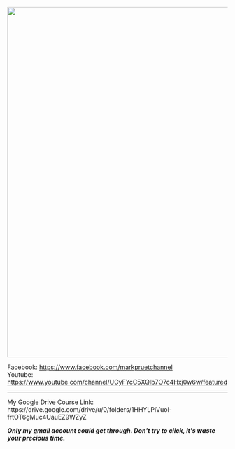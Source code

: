 <img src ="https://scontent.fbkk12-1.fna.fbcdn.net/v/t39.30808-6/298604543_430032342494001_576350023146508454_n.png?_nc_cat=106&ccb=1-7&_nc_sid=e3f864&_nc_eui2=AeEA-ES_KDg3WheHp7d6oPa-1ugYz_K7pC_W6BjP8rukL30rDXkmdHpAKmkNCxDG67V-5Eot8WBofeJDgwl7GaUM&_nc_ohc=Rr0Fp3TYaOEAX_rgtho&_nc_ht=scontent.fbkk12-1.fna&oh=00_AfBolEqMZ65dohl9BPkUAT4j5wHUl0nopV9qClpVzJ3Egw&oe=63C56730" width = 800px><br>

Facebook: https://www.facebook.com/markpruetchannel<br>
Youtube: https://www.youtube.com/channel/UCyFYcC5XQIb7O7c4Hxj0w6w/featured<br>
<hr>
My Google Drive Course Link: https://drive.google.com/drive/u/0/folders/1HHYLPiVuol-frtOT6gMuc4UauEZ9WZyZ <br>

***Only my gmail account could get through. Don't try to click, it's waste your precious time.***